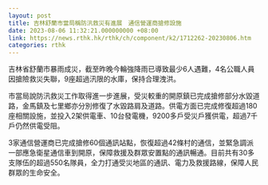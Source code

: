 ```yaml
---
layout: post
title: 吉林舒蘭市當局稱防汛救災有進展　通信營運商搶修設施
date: 2023-08-06 11:32:21.000000000 +08:00
link: https://news.rthk.hk/rthk/ch/component/k2/1712262-20230806.htm
categories: rthk
---
```


吉林省舒蘭市暴雨成災，截至昨晚今輪強降雨已導致最少6人遇難，4名公職人員因搶險救災失聯，9座超過汛限的水庫，保持合理洩洪。

市當局說防汛救災工作取得進一步進展，受災較重的開原鎮已完成搶修部分水毀道路，金馬鎮及七里鄉亦分別修復了水毀路肩及道路。供電方面已完成修復超過180座相關設施，並投入2架供電車、10台發電機，9200多戶受災戶獲供電，超過7千戶仍然供電受阻。

3家通信營運商已完成搶修60個通訊站點，恢復超過42條村的通信，並緊急調派一部應急衛星通信車到開原，保障救援及群眾安置點的通訊暢通。目前共有30多支隊伍的超過550名隊員，全力打通受災地區的通訊、電力及救援路線，保障人民群眾的生命安全。
